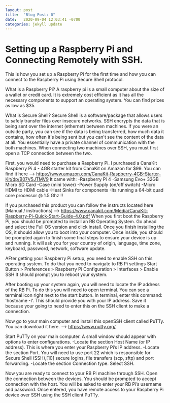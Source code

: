 ```yaml
---
layout: post
title:  "Blog Post: 0"
date:   2020-09-04 12:03:41 -0700
categories: jekyll update
---
```



# Setting up a Raspberry Pi and Connecting Remotely with SSH.

This is how you set up a Raspberry Pi for the first time and how you can connect to the Raspberry Pi using Secure Shell protocol.

What is a Raspberry Pi?
A raspberry pi is a small computer about the size of a wallet or credit card. It is extremely cost efficient as it has all the necessary components to support an operating system. You can find prices as low as $35.

What is Secure Shell?
Secure Shell is a software/package that allows users to safely transfer files over insecure networks. SSH encrypts the data that is being sent over the internet (ethernet) between machines. If you were an outside party, you can see if the data is being transferred, how much data it contains, how often it's being sent but you can't see the content of the data at all. You essentially have a private channel of communication with the both machines. When connecting two machines over SSH, you must first open a TCP connection between the two. 

First, you would need to purchase a Raspberry Pi. I purchased a CanaKit Raspberry Pi 4 - 4GB starter kit from CanaKit on Amazon for $99. You can find it here --> https://www.amazon.com/CanaKit-Raspberry-4GB-Starter-Kit/dp/B07V5JTMV9
It came with:
-Raspberry Pi 4
-Samsung Evo+ 32GB Micro SD Card
-Case (mini tower)
-Power Supply (on/off switch)
-Micro HDMI to HDMI cable 
-Heat Sinks for components
-Its running a 64-bit quad core processor @ 1.5 Ghz !!

If you purchased this product you can follow the instructs located here [Manual / instructions] --> https://www.canakit.com/Media/CanaKit-Raspberry-Pi-Quick-Start-Guide-4.0.pdf
When you first boot the Raspberry Pi, you should be prompted to install an RB Operating System. Go ahead and select the Full OS version and click install. Once you finish installing the OS, it should allow you to boot into your computer. Once inside, you should be prompted again to finish some final steps to ensure your device is up and running. It will ask you for your country of origin, language, time zone, keyboard, password, network, software update. 

AFter getting your Raspberry Pi setup, you need to enable SSH on this operating system. To do that you need to navigate to RB Pi settings Start Button > Preferences > Raspberry Pi Configuration > Interfaces > Enable SSH
It should prompt you to reboot your system. 

After booting up your system again, you will need to locate the IP address of the RB Pi. To do this you will need to open terminal. You can see a terminal icon right next to the start button. In terminal, enter this command:
'hostname -I'. This should provide you with your IP address. Save it because your going to need to enter this on the SSH client to make a connection. 

Now go to your main computer and install this openSSH client called PuTTy. You can download it here. -->  https://www.putty.org/

Start PuTTy on your main computer. A small window should appear with options to enter configurations. -Locate the section Host Name (or IP address). This is where you enter your Raspberry Pi’s IP address. 
-Locate the section Port. You will need to use port 22 which is responsible for Secure Shell (SSH),[10] secure logins, file transfers (scp, sftp) and port forwarding.
-Locate the section Connection type. Select SSH.

Now you are ready to connect to your RB Pi machine through SSH. Open the connection between the devices. You should be prompted to accept connection with the host. You will be asked to enter your RB Pi’s username and password. Once entered, you have remote access to your Raspberry Pi device over SSH using the SSH client PuTTy. 

